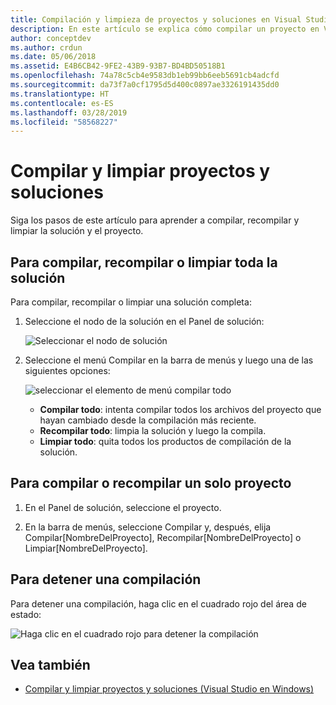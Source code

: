 ```yaml
---
title: Compilación y limpieza de proyectos y soluciones en Visual Studio para Mac
description: En este artículo se explica cómo compilar un proyecto en Visual Studio para Mac
author: conceptdev
ms.author: crdun
ms.date: 05/06/2018
ms.assetid: E4B6CB42-9FE2-43B9-93B7-BD4BD50518B1
ms.openlocfilehash: 74a78c5cb4e9583db1eb99bb6eeb5691cb4adcfd
ms.sourcegitcommit: da73f7a0cf1795d5d400c0897ae3326191435dd0
ms.translationtype: HT
ms.contentlocale: es-ES
ms.lasthandoff: 03/28/2019
ms.locfileid: "58568227"
---
```

# <a name="building-and-cleaning-projects-and-solutions"></a>Compilar y limpiar proyectos y soluciones

Siga los pasos de este artículo para aprender a compilar, recompilar y limpiar la solución y el proyecto.

## <a name="to-build-rebuild-or-clean-an-entire-solution"></a>Para compilar, recompilar o limpiar toda la solución

Para compilar, recompilar o limpiar una solución completa:

1. Seleccione el nodo de la solución en el Panel de solución:

    ![Seleccionar el nodo de solución](media/compiling-and-building-image1.png)

2. Seleccione el menú Compilar en la barra de menús y luego una de las siguientes opciones:

    ![seleccionar el elemento de menú compilar todo](media/compiling-and-building-image2.png)

    * **Compilar todo**: intenta compilar todos los archivos del proyecto que hayan cambiado desde la compilación más reciente.
    * **Recompilar todo**: limpia la solución y luego la compila.
    * **Limpiar todo**: quita todos los productos de compilación de la solución.

## <a name="to-build-or-rebuild-a-single-project"></a>Para compilar o recompilar un solo proyecto

1. En el Panel de solución, seleccione el proyecto.

2. En la barra de menús, seleccione Compilar y, después, elija Compilar[NombreDelProyecto], Recompilar[NombreDelProyecto] o Limpiar[NombreDelProyecto].

## <a name="to-stop-a-build"></a>Para detener una compilación

Para detener una compilación, haga clic en el cuadrado rojo del área de estado:

![Haga clic en el cuadrado rojo para detener la compilación](media/compiling-and-building-image3.png)

## <a name="see-also"></a>Vea también

- [Compilar y limpiar proyectos y soluciones (Visual Studio en Windows)](/visualstudio/ide/building-and-cleaning-projects-and-solutions-in-visual-studio)